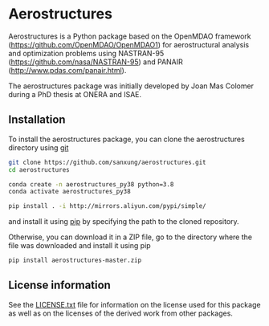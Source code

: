 # Aerostructures

Aerostructures is a Python package based on the OpenMDAO framework (https://github.com/OpenMDAO/OpenMDAO1) for aerostructural analysis and optimization problems using NASTRAN-95 (https://github.com/nasa/NASTRAN-95) and PANAIR (http://www.pdas.com/panair.html).

The aerostructures package was initially developed by Joan Mas Colomer during a PhD thesis at ONERA and ISAE.

## Installation

To install the aerostructures package, you can clone the aerostructures directory using [git](https://git-scm.com/)

```bash
git clone https://github.com/sanxung/aerostructures.git
cd aerostructures

conda create -n aerostructures_py38 python=3.8
conda activate aerostructures_py38

pip install . -i http://mirrors.aliyun.com/pypi/simple/
```

and install it using [pip](https://pip.pypa.io/en/stable/) by specifying the path to the cloned repository.

Otherwise, you can download it in a ZIP file, go to the directory where the file was downloaded and install it using pip

```bash
pip install aerostructures-master.zip
```

## License information

See the [LICENSE.txt](LICENSE.txt) file for information on the license used for this package as well as on the licenses of the derived work from other packages.
